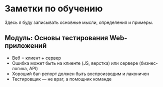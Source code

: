 # Заметки по обучению

Здесь я буду записывать основные мысли, определения и примеры.

## Модуль: Основы тестирования Web-приложений

- Веб = клиент + сервер
- Ошибка может быть на клиенте (JS, верстка) или сервере (бизнес-логика, API)
- Хороший баг-репорт должен быть воспроизводим и лаконичен
- Тестировщик — не враг, а помощник команде
